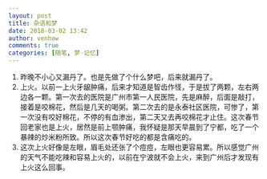 ```yaml
---
layout: post
title: 杂语和梦
date: 2018-03-02 13:42
author: venhow
comments: true
categories: [随笔, 梦·记忆]
---
```

<ol>
    <li>昨晚不小心又漏丹了。也是先做了个什么梦吧，后来就漏丹了。</li>
    <li>上火。以前一上火牙龈肿痛，后来才知道是智齿作怪，于是拔了两颗，左右两边各一颗。第一次去的医院是广州市第一人民医院，先是麻醉，后面是敲打，接着是咬棉花，然后是几天的喝粥。第二次去的是永泰社区医院，可惨了，第一次没有咬好棉花，不停的有血渗出，第二天又去再咬棉花才止住。这次春节回老家也是上火，居然是前上颚肿痛，我怀疑是那天早晨到了宁都，吃了一个暴辣的炒米粉所致。所以这次春节好吃的都是含痛吃的。</li>
    <li>这次上火好像是左眼，眉毛处还张了个痘痘，左眼也更容易累。所以感觉广州的天气不能吃辣和容易上火的，以前在宁波就不会上火，来到广州后才发现有上火这么回事。</li>
</ol>
